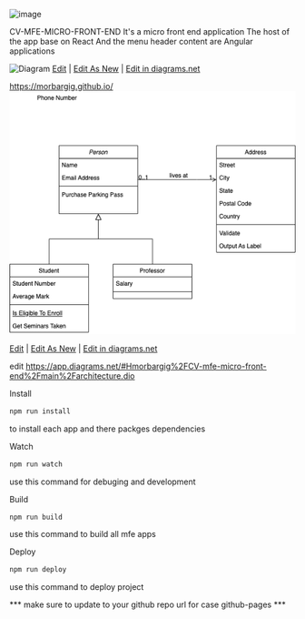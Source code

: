 ![image](https://user-images.githubusercontent.com/51287453/182680426-4debf630-4573-48bc-a846-40ca7b281830.png)


CV-MFE-MICRO-FRONT-END
It's a micro front end application 
The host of the app base on React 
And the menu header content are Angular applications

![Diagram](https://app.diagrams.net/#Hmorbargig%2FCV-mfe-micro-front-end%2Fmain%2Farchitecture.dio)
<a href="http://jgraph.github.io/drawio-github/edit-diagram.html?repo=CV-mfe-micro-front-end&path=diagram.png?branch=main" target="_blank">Edit</a> | <a href="https://app.diagrams.net/#Uhttps%3A%2F%2Fraw.githubusercontent.com%2Fjgraph%2Fdrawio-github%2Fmaster%2Fdiagram.png" target="_blank">Edit As New</a> | <a href="https://app.diagrams.net/#Hjgraph%2Fdrawio-github%2Fmaster%2Fdiagram.png" target="_blank">Edit in diagrams.net</a>

https://morbargig.github.io/
![Diagram](https://github.com/morbargig/CV-mfe-micro-front-end/blob/main/diagram.png)

<a href="http://jgraph.github.io/drawio-github/edit-diagram.html?repo=drawio-github&path=diagram.png" target="_blank">Edit</a> | <a href="https://app.diagrams.net/#Uhttps%3A%2F%2Fraw.githubusercontent.com%2Fjgraph%2Fdrawio-github%2Fmaster%2Fdiagram.png" target="_blank">Edit As New</a> | <a href="https://app.diagrams.net/#Hjgraph%2Fdrawio-github%2Fmaster%2Fdiagram.png" target="_blank">Edit in diagrams.net</a>

edit https://app.diagrams.net/#Hmorbargig%2FCV-mfe-micro-front-end%2Fmain%2Farchitecture.dio

Install

```bash
npm run install
```
to install each app and there packges dependencies


Watch

```bash
npm run watch
```
use this command for debuging and development

Build

```bash
npm run build
```
use this command to build all mfe apps

Deploy

```bash
npm run deploy
```
use this command to deploy project

*** make sure to update to your github repo url for case github-pages ***
